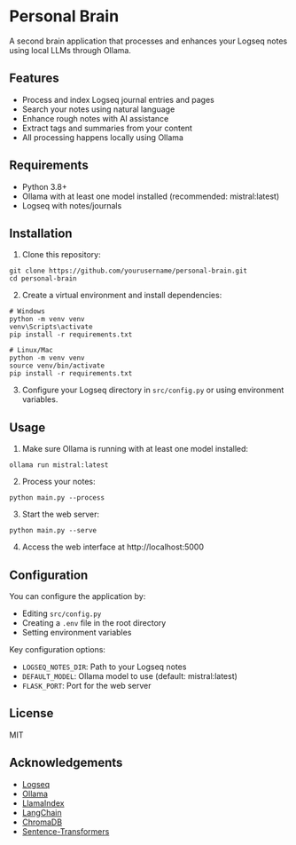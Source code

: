 # Personal Brain

A second brain application that processes and enhances your Logseq notes using local LLMs through Ollama.

## Features

- Process and index Logseq journal entries and pages
- Search your notes using natural language
- Enhance rough notes with AI assistance
- Extract tags and summaries from your content
- All processing happens locally using Ollama

## Requirements

- Python 3.8+
- Ollama with at least one model installed (recommended: mistral:latest)
- Logseq with notes/journals

## Installation

1. Clone this repository:
```
git clone https://github.com/yourusername/personal-brain.git
cd personal-brain
```

2. Create a virtual environment and install dependencies:
```
# Windows
python -m venv venv
venv\Scripts\activate
pip install -r requirements.txt

# Linux/Mac
python -m venv venv
source venv/bin/activate
pip install -r requirements.txt
```

3. Configure your Logseq directory in `src/config.py` or using environment variables.

## Usage

1. Make sure Ollama is running with at least one model installed:
```
ollama run mistral:latest
```

2. Process your notes:
```
python main.py --process
```

3. Start the web server:
```
python main.py --serve
```

4. Access the web interface at http://localhost:5000

## Configuration

You can configure the application by:
- Editing `src/config.py`
- Creating a `.env` file in the root directory
- Setting environment variables

Key configuration options:
- `LOGSEQ_NOTES_DIR`: Path to your Logseq notes
- `DEFAULT_MODEL`: Ollama model to use (default: mistral:latest)
- `FLASK_PORT`: Port for the web server

## License

MIT

## Acknowledgements

- [Logseq](https://logseq.com/)
- [Ollama](https://github.com/ollama/ollama)
- [LlamaIndex](https://github.com/jerryjliu/llama_index)
- [LangChain](https://github.com/langchain-ai/langchain)
- [ChromaDB](https://github.com/chroma-core/chroma)
- [Sentence-Transformers](https://github.com/UKPLab/sentence-transformers) 